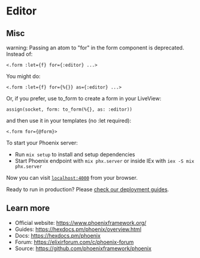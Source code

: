# Editor

## Misc
warning: Passing an atom to "for" in the form component is deprecated.
Instead of:

    <.form :let={f} for={:editor} ...>

You might do:

    <.form :let={f} for={%{}} as={:editor} ...>

Or, if you prefer, use to_form to create a form in your LiveView:

    assign(socket, form: to_form(%{}, as: :editor))

and then use it in your templates (no :let required):

    <.form for={@form}>

To start your Phoenix server:

  * Run `mix setup` to install and setup dependencies
  * Start Phoenix endpoint with `mix phx.server` or inside IEx with `iex -S mix phx.server`

Now you can visit [`localhost:4000`](http://localhost:4000) from your browser.

Ready to run in production? Please [check our deployment guides](https://hexdocs.pm/phoenix/deployment.html).

## Learn more

  * Official website: https://www.phoenixframework.org/
  * Guides: https://hexdocs.pm/phoenix/overview.html
  * Docs: https://hexdocs.pm/phoenix
  * Forum: https://elixirforum.com/c/phoenix-forum
  * Source: https://github.com/phoenixframework/phoenix
